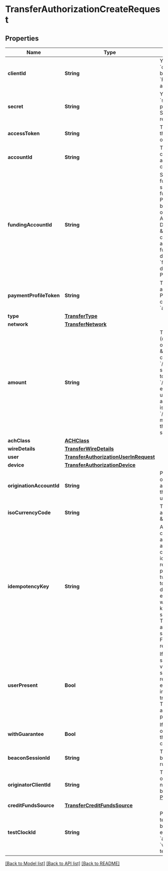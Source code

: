 # TransferAuthorizationCreateRequest

## Properties
Name | Type | Description | Notes
------------ | ------------- | ------------- | -------------
**clientId** | **String** | Your Plaid API &#x60;client_id&#x60;. The &#x60;client_id&#x60; is required and may be provided either in the &#x60;PLAID-CLIENT-ID&#x60; header or as part of a request body. | [optional] 
**secret** | **String** | Your Plaid API &#x60;secret&#x60;. The &#x60;secret&#x60; is required and may be provided either in the &#x60;PLAID-SECRET&#x60; header or as part of a request body. | [optional] 
**accessToken** | **String** | The Plaid &#x60;access_token&#x60; for the account that will be debited or credited. | 
**accountId** | **String** | The Plaid &#x60;account_id&#x60; corresponding to the end-user account that will be debited or credited. | 
**fundingAccountId** | **String** | Specify the account used to fund the transfer. Should be specified if using legacy funding methods only. If using Plaid Ledger, leave this field blank. Customers can find a list of &#x60;funding_account_id&#x60;s in the Accounts page of your Plaid Dashboard, under the \&quot;Account ID\&quot; column. If this field is left blank and you are using legacy funding methods, this will default to the default &#x60;funding_account_id&#x60; specified during onboarding. Otherwise, Plaid Ledger will be used. | [optional] 
**paymentProfileToken** | **String** | The payment profile token associated with the Payment Profile that will be debited or credited. Required if not using &#x60;access_token&#x60;. | [optional] 
**type** | [**TransferType**](TransferType.md) |  | 
**network** | [**TransferNetwork**](TransferNetwork.md) |  | 
**amount** | **String** | The amount of the transfer (decimal string with two digits of precision e.g. \&quot;10.00\&quot;). When calling &#x60;/transfer/authorization/create&#x60;, specify the maximum amount to authorize. When calling &#x60;/transfer/create&#x60;, specify the exact amount of the transfer, up to a maximum of the amount authorized. If this field is left blank when calling &#x60;/transfer/create&#x60;, the maximum amount authorized in the &#x60;authorization_id&#x60; will be sent. | 
**achClass** | [**ACHClass**](ACHClass.md) |  | [optional] 
**wireDetails** | [**TransferWireDetails**](TransferWireDetails.md) |  | [optional] 
**user** | [**TransferAuthorizationUserInRequest**](TransferAuthorizationUserInRequest.md) |  | 
**device** | [**TransferAuthorizationDevice**](TransferAuthorizationDevice.md) |  | [optional] 
**originationAccountId** | **String** | Plaid&#39;s unique identifier for the origination account for this authorization. If not specified, the default account will be used. | [optional] 
**isoCurrencyCode** | **String** | The currency of the transfer amount. The default value is \&quot;USD\&quot;. | [optional] 
**idempotencyKey** | **String** | A random key provided by the client, per unique authorization, which expires after 48 hours. Maximum of 50 characters.  The API supports idempotency for safely retrying requests without accidentally performing the same operation twice. For example, if a request to create an authorization fails due to a network connection error, you can retry the request with the same idempotency key to guarantee that only a single authorization is created.  This idempotency key expires after 48 hours, after which the same key can be reused. Failure to provide this key may result in duplicate charges. | [optional] 
**userPresent** | **Bool** | If the end user is initiating the specific transfer themselves via an interactive UI, this should be &#x60;true&#x60;; for automatic recurring payments where the end user is not actually initiating each individual transfer, it should be &#x60;false&#x60;. This field is not currently used and is present to support planned future functionality. | [optional] 
**withGuarantee** | **Bool** | If set to &#x60;false&#x60;, Plaid will not offer a &#x60;guarantee_decision&#x60; for this request (Guarantee customers only). | [optional] [default to true]
**beaconSessionId** | **String** | The unique identifier returned by Plaid&#39;s [beacon](https://plaid.com/docs/transfer/guarantee/#using-a-beacon) when it is run on your webpage. | [optional] 
**originatorClientId** | **String** | The Plaid client ID that is the originator of this transfer. Only needed if creating transfers on behalf of another client as a [Platform customer](https://plaid.com/docs/transfer/application/#originators-vs-platforms). | [optional] 
**creditFundsSource** | [**TransferCreditFundsSource**](TransferCreditFundsSource.md) |  | [optional] 
**testClockId** | **String** | Plaid’s unique identifier for a test clock. This field may only be used when using &#x60;sandbox&#x60; environment. If provided, the &#x60;authorization&#x60; is created at the &#x60;virtual_time&#x60; on the provided test clock. | [optional] 

[[Back to Model list]](../README.md#documentation-for-models) [[Back to API list]](../README.md#documentation-for-api-endpoints) [[Back to README]](../README.md)


